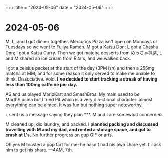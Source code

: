 +++
title = "2024-05-06"
date = "2024-05-06"
+++

# 2024-05-06

M, L, and I got dinner together. Mercurios Pizza isn't open on Mondays or
Tuesdays so we went to Fujiya Ramen. M got a Katsu Don; L got a Chashu Don; I
got a Katsu Curry. Then we got matcha desserts from めっちゃ抹茶, L and M
shared an ice cream from Rita's, and we walked back.

I got a celsius packet at the start of the day (3PM ish) and then a 255mg
matcha at MM, and for some reason it only served to make me unable to think.
Dissociative. Void. **I've decided to start tracking a streak of having less
than 100mg caffeine per day.**

A6 and us played MarioKart and SmashBros. My main used to be Marth/Lucina but I
tried Pit which is a very directional character: almost everything can be
aimed. It was fun but nothing super noteworthy.

L sent us a message saying they plan \*\*\*. M and I are somewhat concerned.

M cleaned up, did laundry, and packed. **I planned packing and discussed
travelling with M and my dad, and rented a storage space, and got to crash at
L's.** No further progress on gup GIF or arts.

Oh yes M toasted a pop tart for me; he hasn't had his own share yet. I'll ask
him to get his share. —4AM, 7th.
